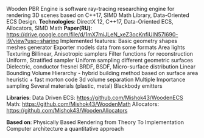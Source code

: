 Wooden PBR Engine is software ray-tracing researching engine for rendering 3D scenes based on C++17, SIMD Math Library, Data-Oriented ECS Design.
<b>Technologies</b>: DirectX 12, C++17, Data-Oriented ECS, Allocators, SIMD Math
<b>Paper(RU)</b>: https://drive.google.com/file/d/1mX7miJLeN_xeZ3ocKnfiUIN57I690-i9/view?usp=sharing
Implemented features:
  Basic geometry shapes meshes generator
  Exporter models data from some formats
  Area lights
  Texturing
  Billinear, Anisotropic samplers
  Filter functions for reconstruction
  Uniform, Stratified sampler
  Uniform sampling different geometric surfaces
  Dielectric, conductor  fresnel
  BRDF, BSDF, Micro-surface distribution
  Linear Bounding Volume Hierarchy - hybrid building method based on surface area heuristic + fast morton code 3d volume separation
  Multiple Importance sampling
  Several materials (plastic, metal)
  Blackbody emitters
  
<b>Libraries</b>:
  Data Driven ECS: https://github.com/Mishok43/WoodenECS
  Math: https://github.com/Mishok43/WoodenMath
  Allocators: https://github.com/Mishok43/WoodenAllocators

<b>Based on</b>: 
  Physically Based Rendering from Theory To Implementation
  Computer architecture a quantitative approach 
